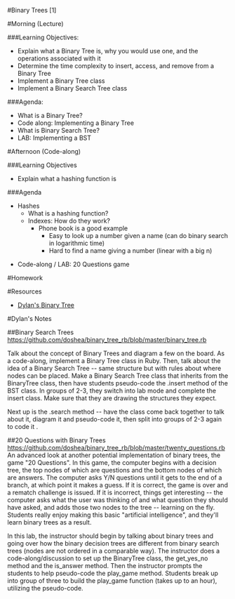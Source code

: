 #Binary Trees [1]

#Morning (Lecture)

###Learning Objectives:

* Explain what a Binary Tree is, why you would use one, and the operations associated with it
* Determine the time complexity to insert, access, and remove from a Binary Tree
* Implement a Binary Tree class
* Implement a Binary Search Tree class

###Agenda:

* What is a Binary Tree?
* Code along: Implementing a Binary Tree
* What is Binary Search Tree?
* LAB: Implementing a BST

#Afternoon (Code-along)

###Learning Objectives
* Explain what a hashing function is

###Agenda

- Hashes
	- What is a hashing function?
	- Indexes: How do they work?
		- Phone book is a good example
			- Easy to look up a number given a name (can do binary search in logarithmic time)
			- Hard to find a name giving a number (linear with a big n)

* Code-along / LAB: 20 Questions game

#Homework

#Resources
* [Dylan's Binary Tree](https://github.com/doshea/binary_tree_rb)

#Dylan's Notes

##Binary Search Trees
https://github.com/doshea/binary_tree_rb/blob/master/binary_tree.rb

Talk about the concept of Binary Trees and diagram a few on the board. As a code-along, implement a Binary Tree class in Ruby. Then, talk about the idea of a Binary Search Tree -- same structure but with rules about where nodes can be placed. Make a Binary Search Tree class that inherits from the BinaryTree class, then have students pseudo-code the .insert method of the BST class. In groups of 2-3, they switch into lab mode and complete the insert class. Make sure that they are drawing the structures they expect.

Next up is the .search method -- have the class come back together to talk about it, diagram it and pseudo-code it, then split into groups of 2-3 again to code it .


##20 Questions with Binary Trees
https://github.com/doshea/binary_tree_rb/blob/master/twenty_questions.rb
An advanced look at another potential implementation of binary trees, the game "20 Questions". In this game, the computer begins with a decision tree, the top nodes of which are questions and the bottom nodes of which are answers. The computer asks Y/N questions until it gets to the end of a branch, at which point it makes a guess. If it is correct, the game is over and a rematch challenge is issued. If it is incorrect, things get interesting -- the computer asks what the user was thinking of and what question they should have asked, and adds those two nodes to the tree -- learning on the fly. Students really enjoy making this basic "artificial intelligence", and they'll learn binary trees as a result.

In this lab, the instructor should begin by talking about binary trees and going over how the binary decision trees are different from binary search trees (nodes are not ordered in a comparable way). The instructor does a code-along/discussion to set up the BinaryTree class, the get_yes_no method and the is_answer method. Then the instructor prompts the students to help pseudo-code the play_game method. Students break up into group of three to build the play_game function (takes up to an hour), utilizing the pseudo-code.